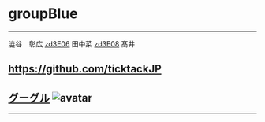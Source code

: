 # groupBlue

-----

澁谷　彰広
[zd3E06](https://github.com/akihiro-shibuya)
田中菜
[zd3E08](https://github.com/zd3e08)
髙井

https://github.com/ticktackJP
---
[グーグル](http://google.com)
![avatar](images/icon.png)
---





-----
